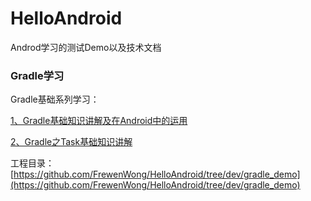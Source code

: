 # HelloAndroid

Androd学习的测试Demo以及技术文档






### Gradle学习

Gradle基础系列学习：

 [1、Gradle基础知识讲解及在Android中的运用](https://github.com/FrewenWong/HelloAndroid/blob/dev/blog/docs/gradle/01.gradle-basic.md)

 [2、Gradle之Task基础知识讲解](https://github.com/FrewenWong/HelloAndroid/blob/dev/blog/docs/gradle/02.gradle-task.md)

工程目录： [https://github.com/FrewenWong/HelloAndroid/tree/dev/gradle_demo](https://github.com/FrewenWong/HelloAndroid/tree/dev/gradle_demo)